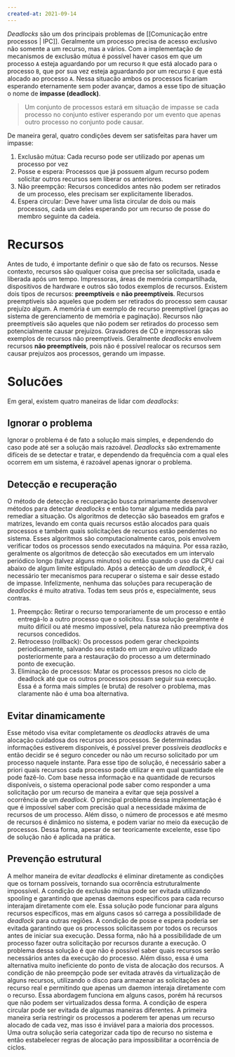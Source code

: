 ```yaml
---
created-at: 2021-09-14
---
```

*Deadlocks* são um dos principais problemas de [[Comunicação entre processos | IPC]]. Geralmente um processo precisa de acesso exclusivo não somente a um recurso, mas a vários. Com a implementação de mecanismos de exclusão mútua é possível haver casos em que um processo `A` esteja aguardando por um recurso `R` que está alocado para o processo `B`, que por sua vez esteja aguardando por um recurso `E` que está alocado ao processo `A`. Nessa situacão ambos os processos ficariam esperando eternamente sem poder avançar, damos a esse tipo de situação o nome de **impasse (deadlock)**.

> Um conjunto de processos estará em situação de impasse se cada processo no conjunto estiver esperando por um evento que apenas outro processo no conjunto pode causar.

De maneira geral, quatro condições devem ser satisfeitas para haver um impasse:

1. Exclusão mútua: Cada recurso pode ser utilizado por apenas um processo por vez
2. Posse e espera: Processos que já possuem algum recurso podem solicitar outros recursos sem liberar os anteriores.
3. Não preempção: Recursos concedidos antes não podem ser retirados de um processo, eles precisam ser explicitamente liberados.
4. Espera circular: Deve haver uma lista circular de dois ou mais processos, cada um deles esperando por um recurso de posse do membro seguinte da cadeia.

# Recursos
Antes de tudo, é importante definir o que são de fato os recursos. Nesse contexto, recursos são qualquer coisa que precisa ser solicitada, usada e liberada após um tempo. Impressoras, áreas de memória compartilhada, dispositivos de hardware e outros são todos exemplos de recursos.
Existem dois tipos de recursos: **preemptíveis** e **não preemptíveis**. Recursos preemptíveis são aqueles que podem ser retirados do processo sem causar prejuízo algum. A memória é um exemplo de recurso preemptível (graças ao sistema de gerenciamento de memória e paginação). Recursos não preemptíveis são aqueles que não podem ser retirados do processo sem potencialmente causar prejuízos. Gravadores de CD e impressoras são exemplos de recursos não preemptíveis.
Geralmente *deadlocks* envolvem recursos **não preemptíveis**, pois não é possível realocar os recursos sem causar prejuízos aos processos, gerando um impasse.

# Solucões
Em geral, existem quatro maneiras de lidar com *deadlocks*:

## Ignorar o problema
Ignorar o problema é de fato a solução mais simples, e dependendo do caso pode até ser a solução mais razoável. *Deadlocks* são extremamente difíceis de se detectar e tratar, e dependendo da frequência com a qual eles ocorrem em um sistema, é razoável apenas ignorar o problema.

## Detecção e recuperação
O método de detecção e recuperação busca primariamente desenvolver métodos para detectar *deadlocks* e então tomar alguma medida para remediar a situação.
Os algoritmos de detecção são baseados em grafos e matrizes, levando em conta quais recursos estão alocados para quais processos e também quais solicitações de recursos estão pendentes no sistema. Esses algoritmos são computacionalmente caros, pois envolvem verificar todos os processos sendo executados na máquina. Por essa razão, geralmente os algoritmos de detecção são executados em um intervalo periódico longo (talvez alguns minutos) ou então quando o uso da CPU cai abaixo de algum limite estipulado.
Após a detecção de um *deadlock*, é necessário ter mecanismos para recuperar o sistema e sair desse estado de impasse. Infelizmente, nenhuma das soluções para recuperação de *deadlocks* é muito atrativa. Todas tem seus prós e, especialmente, seus contras.

1. Preempção: Retirar o recurso temporariamente de um processo e então entregá-lo a outro processo que o solicitou. Essa solução geralmente é muito difícil ou até mesmo impossível, pela natureza não preemptiva dos recursos concedidos.
2. Retrocesso (rollback): Os processos podem gerar checkpoints periodicamente, salvando seu estado em um arquivo utilizado posteriormente para a restauração do processo a um determinado ponto de execução.
3. Eliminação de processos: Matar os processos presos no ciclo de deadlock até que os outros processos possam seguir sua execução. Essa é a forma mais simples (e bruta) de resolver o problema, mas claramente não é uma boa alternativa.

## Evitar dinamicamente
Esse método visa evitar completamente os *deadlocks* através de uma alocação cuidadosa dos recursos aos processos. Se determinadas informações estiverem disponíveis, é possível prever possíveis *deadlocks* e então decidir se é seguro conceder ou não um recurso solicitado por um processo naquele instante.
Para esse tipo de solução, é necessário saber a priori quais recursos cada processo pode utilizar e em qual quantidade ele pode fazê-lo. Com base nessa informação e na quantidade de recursos disponíveis, o sistema operacional pode saber como responder a uma solicitação por um recurso de maneira a evitar que seja possível a ocorrência de um *deadlock*.
O principal problema dessa implementação é que é impossível saber com precisão qual a necessidade máxima de recursos de um processo. Além disso, o número de processos e até mesmo de recursos é dinâmico no sistema, e podem variar no meio da execução de processos. Dessa forma, apesar de ser teoricamente excelente, esse tipo de solução não é aplicada na prática.

## Prevenção estrutural
A melhor maneira de evitar *deadlocks* é eliminar diretamente as condições que os tornam possíveis, tornando sua ocorrência estruturalmente impossível.
A condição de exclusão mútua pode ser evitada utilizando spooling e garantindo que apenas daemons específicos para cada recurso interajam diretamente com ele. Essa solução pode funcionar para alguns recursos específicos, mas em alguns casos só carrega a possibilidade de *deadlock* para outras regiões.
A condição de posse e espera poderia ser evitada garantindo que os processos solicitassem por todos os recursos antes de iniciar sua execução. Dessa forma, não há a possibilidade de um processo fazer outra solicitação por recursos durante a execução. O problema dessa solução é que não é possível saber quais recursos serão necessários antes da execução do processo. Além disso, essa é uma alternativa muito ineficiente do ponto de vista de alocação dos recursos.
A condição de não preempção pode ser evitada através da virtualização de alguns recursos, utilizando o disco para armazenar as solicitações ao recurso real e permitindo que apenas um daemon interaja diretamente com o recurso. Essa abordagem funciona em alguns casos, porém há recursos que não podem ser virtualizados dessa forma.
A condição de espera circular pode ser evitada de algumas maneiras diferentes. A primeira maneira seria restringir os processos a poderem ter apenas um recurso alocado de cada vez, mas isso é inviável para a maioria dos processos. Uma outra solução seria categorizar cada tipo de recurso no sistema e então estabelecer regras de alocação para impossibilitar a ocorrência de ciclos.